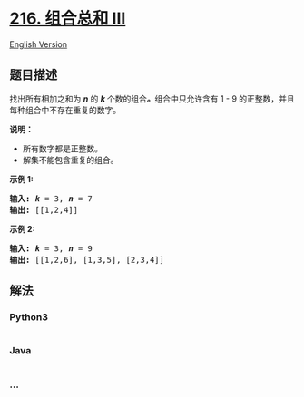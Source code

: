 # [216. 组合总和 III](https://leetcode-cn.com/problems/combination-sum-iii)

[English Version](/solution/0200-0299/0216.Combination%20Sum%20III/README_EN.md)

## 题目描述

<!-- 这里写题目描述 -->

<p>找出所有相加之和为&nbsp;<em><strong>n</strong> </em>的&nbsp;<strong><em>k&nbsp;</em></strong>个数的组合<strong><em>。</em></strong>组合中只允许含有 1 -&nbsp;9 的正整数，并且每种组合中不存在重复的数字。</p>

<p><strong>说明：</strong></p>

<ul>
	<li>所有数字都是正整数。</li>
	<li>解集不能包含重复的组合。&nbsp;</li>
</ul>

<p><strong>示例 1:</strong></p>

<pre><strong>输入:</strong> <em><strong>k</strong></em> = 3, <em><strong>n</strong></em> = 7
<strong>输出:</strong> [[1,2,4]]
</pre>

<p><strong>示例 2:</strong></p>

<pre><strong>输入:</strong> <em><strong>k</strong></em> = 3, <em><strong>n</strong></em> = 9
<strong>输出:</strong> [[1,2,6], [1,3,5], [2,3,4]]
</pre>


## 解法

<!-- 这里可写通用的实现逻辑 -->

<!-- tabs:start -->

### **Python3**

<!-- 这里可写当前语言的特殊实现逻辑 -->

```python

```

### **Java**

<!-- 这里可写当前语言的特殊实现逻辑 -->

```java

```

### **...**

```

```

<!-- tabs:end -->
